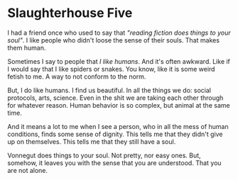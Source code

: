 # Slaughterhouse Five

I had a friend once who used to say that _"reading fiction does things to your soul"_.
I like people who didn't loose the sense of their souls. That makes them human.

Sometimes I say to people that _I like humans_. And it's often awkward. Like if I
would say that I like spiders or snakes. You know, like it is some weird fetish
to me. A way to not conform to the norm.

But, I do like humans. I find us beautiful. In all the things we do: social protocols,
arts, science. Even in the shit we are taking each other through for whatever reason.
Human behavior is so complex, but animal at the same time.

And it means a lot to me when I see a person, who in all the mess of human conditions,
finds some sense of dignity. This tells me that they didn't give up on themselves.
This tells me that they still have a soul.

Vonnegut does things to your soul. Not pretty, nor easy ones. But, somehow, it leaves
you with the sense that you are understood. That you are not alone.
